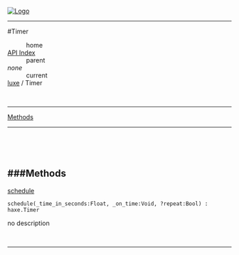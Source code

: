 
[![Logo](../../images/logo.png)](../../index.html)

---

#Timer


&emsp;&emsp;&emsp;home   
[API Index](../../api/index.html#luxe)   
&emsp;&emsp;&emsp;parent    
_none_   
&emsp;&emsp;&emsp;current    
[luxe](./) / Timer

<br/>

---


[Methods](#Methods)   


---

&nbsp;   

&nbsp;   

<a class="lift" name="Methods" ></a>
###Methods   
---
<a class="lift" name="schedule" href="#schedule">schedule</a>



`schedule(_time_in_seconds:Float, _on_time:Void, ?repeat:Bool) : haxe.Timer`

<span class="small_desc_flat"> no description </span>   



&nbsp;
&nbsp;
&nbsp;

---  


&nbsp;   
&nbsp;   